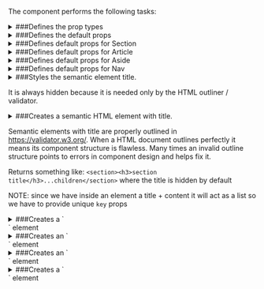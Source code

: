 The component performs the following tasks:

<details>
	<summary>###Defines the prop types

</summary>
* The element name.

* The element class name.
Required to make it later styleable.

* The element title.
Usually a string, but it can be a link too.

* The element children.
Without children there is no use of this component.

* The element id.

</details>

<details>
	<summary>###Defines the default props

</summary>
</details>

<details>
	<summary>###Defines default props for Section

</summary>
</details>

<details>
	<summary>###Defines default props for Article

</summary>
</details>

<details>
	<summary>###Defines default props for Aside

</summary>
</details>

<details>
	<summary>###Defines default props for Nav

</summary>
</details>

<details>
	<summary>###Styles the semantic element title.

It is always hidden because it is needed only by the HTML outliner / validator.

</summary>
</details>

<details>
	<summary>###Creates a semantic HTML element with title.

Semantic elements with title are properly outlined in https://validator.w3.org/.
When a HTML document outlines perfectly it means its component structure is flawless.
Many times an invalid outline structure points to errors in component design and helps fix it.

Returns something like: `<section><h3>section title</h3>...children</section>` where the title is hidden by default

NOTE: since we have inside an element a title + content it will act as a list so we have to provide unique `key` props

</summary>
</details>

<details>
	<summary>###Creates a `<section>` element

</summary>
</details>

<details>
	<summary>###Creates an `<article>` element

</summary>
</details>

<details>
	<summary>###Creates an `<aside>` element

</summary>
</details>

<details>
	<summary>###Creates a `<nav>` element

</summary>
</details>

